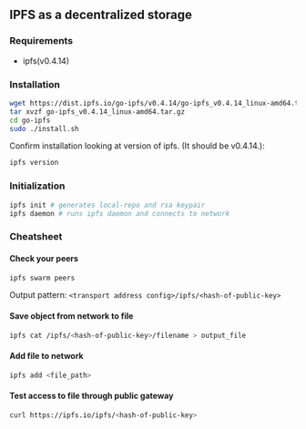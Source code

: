 ## IPFS as a decentralized storage

### Requirements
* ipfs(v0.4.14)

### Installation
```bash
wget https://dist.ipfs.io/go-ipfs/v0.4.14/go-ipfs_v0.4.14_linux-amd64.tar.gz
tar xvzf go-ipfs_v0.4.14_linux-amd64.tar.gz
cd go-ipfs
sudo ./install.sh
```

Confirm installation looking at version of ipfs. (It should be v0.4.14.):
```bash
ipfs version
```

### Initialization
```bash
ipfs init # generates local-repo and rsa keypair
ipfs daemon # runs ipfs daemon and connects to network
```

### Cheatsheet

#### Check your peers
```bash
ipfs swarm peers
```
Output pattern: `<transport address config>/ipfs/<hash-of-public-key>`

#### Save object from network to file
```bash
ipfs cat /ipfs/<hash-of-public-key>/filename > output_file
```

#### Add file to network
```bash
ipfs add <file_path>
```

#### Test access to file through public gateway
```bash
curl https://ipfs.io/ipfs/<hash-of-public-key>
```
